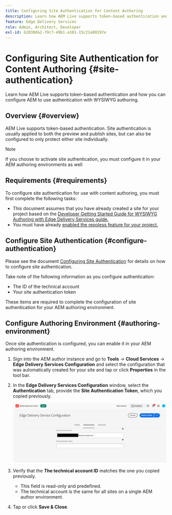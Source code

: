 ```yaml
---
title: Configuring Site Authentication for Content Authoring
description: Learn how AEM Live supports token-based authentication and how you can configure AEM to use authentication with WYSIWYG authoring.
feature: Edge Delivery Services
role: Admin, Architect, Developer
exl-id: b2838da2-79c7-49b1-a101-15c21e80197e
---
```

# Configuring Site Authentication for Content Authoring {#site-authentication}

Learn how AEM Live supports token-based authentication and how you can configure AEM to use authentication with WYSIWYG authoring.

## Overview {#overview}

AEM Live supports token-based authentication. Site authentication is usually applied to both the preview and publish sites, but can also be configured to only protect either site individually.

>[!NOTE]
>
>If you choose to activate site authentication, you must configure it in your AEM authoring environments as well

## Requirements {#requirements}

To configure site authentication for use with content authoring, you must first complete the following tasks:

* This document assumes that you have already created a site for your project based on the [Developer Getting Started Guide for WYSIWYG Authoring with Edge Delivery Services guide.](/help/edge/wysiwyg-authoring/edge-dev-getting-started.md)
* You must have already [enabled the repoless feature for your project.](/help/edge/wysiwyg-authoring/repoless.md)

## Configure Site Authentication {#configure-authentication}

Please see the document [Configuring Site Authentication](https://www.aem.live/docs/authentication-setup-site) for details on how to configure site authentication.

Take note of the following information as you configure authentication:

* The ID of the technical account
* Your site authentication token

These items are required to complete the configuration of site authentication for your AEM authoring environment.

## Configure Authoring Environment {#authoring-environment}

Once site authentication is configured, you can enable it in your AEM authoring environment.

1. Sign into the AEM author instance and go to **Tools** -&gt; **Cloud Services** -&gt; **Edge Delivery Services Configuration** and select the configuration that was automatically created for your site and tap or click **Properties** in the tool bar.
1. In the **Edge Delivery Services Configuration** window, select the **Authentication** tab, provide the **Site Authentication Token**, which you copied previously.

   ![Edge Delivery Services Configuration](/help/edge/wysiwyg-authoring/assets/site-authentication/configure-aem-author.png)

1. Verify that the **The technical account ID** matches the one you copied previously.

   * This field is read-only and predefined.
   * The technical account is the same for all sites on a single AEM author environment.

1. Tap or click **Save &amp; Close**.

